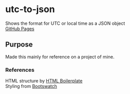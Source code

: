 # utc-to-json
Shows the format for UTC or local time as a JSON object <br>
[GitHub Pages](https://mitchwilkins.github.io/utc-to-json/)

## Purpose
Made this mainly for reference on a project of mine.

### References 
HTML structure by [HTML Boilerplate](https://html5boilerplate.com) <br>
Styling from [Bootswatch](https://bootswatch.com)
